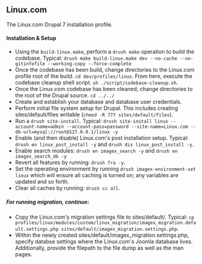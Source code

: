 ## Linux.com

The Linux.com Drupal 7 installation profile.

#### Installation & Setup

* Using the `build-linux.make`, perform a `drush make` operation to build the codebase. Typical: `drush make build-linux.make dev --no-cache --no-gitinfofile --working-copy --force-complete`
* Once the codebase has been build, change directories to the Linux.com profile root of the build. `cd dev/profiles/linux`. From here, execute the codebase cleanup shell script. `sh ./script/codebase-cleanup.sh`.
* Once the Linux.com codebase has been cleaned, change directories to the root of the Drupal source. `cd ../../`
* Create and establish your database and database user credentials.
* Perform initial file system setup for Drupal. This includes creating sites/default/files writable (`chmod -R 777 sites/default/files`).
* Run a `drush site-install`. Typical: `drush site-install linux --account-name=admin --account-pass=password --site-name=Linux.com --db-url=mysql://root@127.0.0.1/linux -y`
* Enable (and then disable) Linux.com's post installation setup. Typical: `drush en linux_post_install -y` and `drush dis linux_post_install -y`.
* Enable search modules: `drush en imagex_search -y` and `drush en imagex_search_db -y`
* Revert all features by running: `drush fra -y`.
* Set the operating environment by running `drush imagex-environment-set linux` which will ensure all caching is turned on; any variables are updated and so forth.
* Clear all caches by running: `drush cc all`.

##### For running migration, continue:
* Copy the Linux.com's migration settings file to sites/default/. Typical: `cp profiles/linux/modules/custom/linux_migration/imagex_migration.default.settings.php sites/default/imagex_migration.settings.php`.
* Within the newly created sites/default/imagex_migration.settings.php, specify databse settings where the Linux.com's Joomla database lives. Additionally, provide the filepath to the file dump as well as the man pages.

